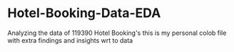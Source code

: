 # Hotel-Booking-Data-EDA
Analyzing the data of 119390 Hotel Booking's
this is my personal colob file with extra findings and insights wrt to data 
